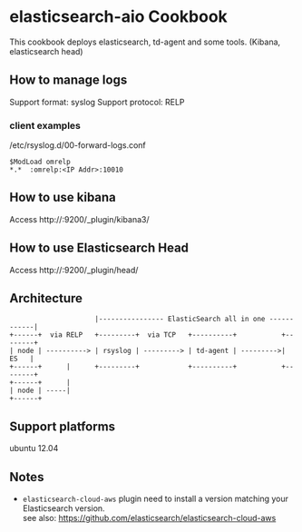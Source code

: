 elasticsearch-aio Cookbook
========================

This cookbook deploys elasticsearch, td-agent and some tools.
(Kibana, elasticsearch head)

## How to manage logs

Support format: syslog
Support protocol: RELP

### client examples

/etc/rsyslog.d/00-forward-logs.conf
````
$ModLoad omrelp
*.*  :omrelp:<IP Addr>:10010
````

## How to use kibana

Access http://<IP Addr>:9200/_plugin/kibana3/

## How to use Elasticsearch Head

Access http://<IP Addr>:9200/_plugin/head/

## Architecture

````
                     |---------------- ElasticSearch all in one ------------|
+------+  via RELP   +---------+  via TCP   +----------+           +--------+
| node | ----------> | rsyslog | ---------> | td-agent | --------->|   ES   |
+------+      |      +---------+            +----------+           +--------+
+------+      |
| node | -----|
+------+
````

## Support platforms
ubuntu 12.04

## Notes
- `elasticsearch-cloud-aws` plugin need to install a version matching your Elasticsearch version.<br/>
see also: https://github.com/elasticsearch/elasticsearch-cloud-aws
